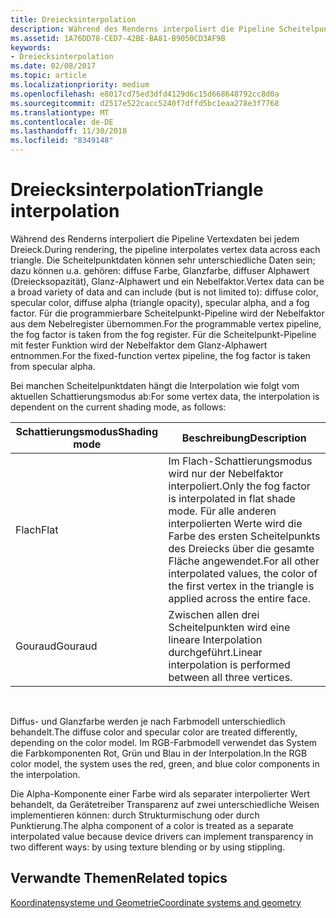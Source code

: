 ```yaml
---
title: Dreiecksinterpolation
description: Während des Renderns interpoliert die Pipeline Scheitelpunktdaten über jedes Dreieck hinweg.
ms.assetid: 1A76DD78-CED7-42BE-BA81-B9050CD3AF9B
keywords:
- Dreiecksinterpolation
ms.date: 02/08/2017
ms.topic: article
ms.localizationpriority: medium
ms.openlocfilehash: e8017cd75ed3dfd4129d6c15d668648792cc8d0a
ms.sourcegitcommit: d2517e522cacc5240f7dffd5bc1eaa278e3f7768
ms.translationtype: MT
ms.contentlocale: de-DE
ms.lasthandoff: 11/30/2018
ms.locfileid: "8349148"
---
```

# <a name="triangle-interpolation"></a><span data-ttu-id="56a1e-104">Dreiecksinterpolation</span><span class="sxs-lookup"><span data-stu-id="56a1e-104">Triangle interpolation</span></span>


<span data-ttu-id="56a1e-105">Während des Renderns interpoliert die Pipeline Vertexdaten bei jedem Dreieck.</span><span class="sxs-lookup"><span data-stu-id="56a1e-105">During rendering, the pipeline interpolates vertex data across each triangle.</span></span> <span data-ttu-id="56a1e-106">Die Scheitelpunktdaten können sehr unterschiedliche Daten sein; dazu können u.a. gehören: diffuse Farbe, Glanzfarbe, diffuser Alphawert (Dreiecksopazität), Glanz-Alphawert und ein Nebelfaktor.</span><span class="sxs-lookup"><span data-stu-id="56a1e-106">Vertex data can be a broad variety of data and can include (but is not limited to): diffuse color, specular color, diffuse alpha (triangle opacity), specular alpha, and a fog factor.</span></span> <span data-ttu-id="56a1e-107">Für die programmierbare Scheitelpunkt-Pipeline wird der Nebelfaktor aus dem Nebelregister übernommen.</span><span class="sxs-lookup"><span data-stu-id="56a1e-107">For the programmable vertex pipeline, the fog factor is taken from the fog register.</span></span> <span data-ttu-id="56a1e-108">Für die Scheitelpunkt-Pipeline mit fester Funktion wird der Nebelfaktor dem Glanz-Alphawert entnommen.</span><span class="sxs-lookup"><span data-stu-id="56a1e-108">For the fixed-function vertex pipeline, the fog factor is taken from specular alpha.</span></span>

<span data-ttu-id="56a1e-109">Bei manchen Scheitelpunktdaten hängt die Interpolation wie folgt vom aktuellen Schattierungsmodus ab:</span><span class="sxs-lookup"><span data-stu-id="56a1e-109">For some vertex data, the interpolation is dependent on the current shading mode, as follows:</span></span>

| <span data-ttu-id="56a1e-110">Schattierungsmodus</span><span class="sxs-lookup"><span data-stu-id="56a1e-110">Shading mode</span></span> | <span data-ttu-id="56a1e-111">Beschreibung</span><span class="sxs-lookup"><span data-stu-id="56a1e-111">Description</span></span>                                                                                                                                                                 |
|--------------|-----------------------------------------------------------------------------------------------------------------------------------------------------------------------------|
| <span data-ttu-id="56a1e-112">Flach</span><span class="sxs-lookup"><span data-stu-id="56a1e-112">Flat</span></span>         | <span data-ttu-id="56a1e-113">Im Flach-Schattierungsmodus wird nur der Nebelfaktor interpoliert.</span><span class="sxs-lookup"><span data-stu-id="56a1e-113">Only the fog factor is interpolated in flat shade mode.</span></span> <span data-ttu-id="56a1e-114">Für alle anderen interpolierten Werte wird die Farbe des ersten Scheitelpunkts des Dreiecks über die gesamte Fläche angewendet.</span><span class="sxs-lookup"><span data-stu-id="56a1e-114">For all other interpolated values, the color of the first vertex in the triangle is applied across the entire face.</span></span> |
| <span data-ttu-id="56a1e-115">Gouraud</span><span class="sxs-lookup"><span data-stu-id="56a1e-115">Gouraud</span></span>      | <span data-ttu-id="56a1e-116">Zwischen allen drei Scheitelpunkten wird eine lineare Interpolation durchgeführt.</span><span class="sxs-lookup"><span data-stu-id="56a1e-116">Linear interpolation is performed between all three vertices.</span></span>                                                                                                               |

 

<span data-ttu-id="56a1e-117">Diffus- und Glanzfarbe werden je nach Farbmodell unterschiedlich behandelt.</span><span class="sxs-lookup"><span data-stu-id="56a1e-117">The diffuse color and specular color are treated differently, depending on the color model.</span></span> <span data-ttu-id="56a1e-118">Im RGB-Farbmodell verwendet das System die Farbkomponenten Rot, Grün und Blau in der Interpolation.</span><span class="sxs-lookup"><span data-stu-id="56a1e-118">In the RGB color model, the system uses the red, green, and blue color components in the interpolation.</span></span>

<span data-ttu-id="56a1e-119">Die Alpha-Komponente einer Farbe wird als separater interpolierter Wert behandelt, da Gerätetreiber Transparenz auf zwei unterschiedliche Weisen implementieren können: durch Strukturmischung oder durch Punktierung.</span><span class="sxs-lookup"><span data-stu-id="56a1e-119">The alpha component of a color is treated as a separate interpolated value because device drivers can implement transparency in two different ways: by using texture blending or by using stippling.</span></span>

## <a name="span-idrelated-topicsspanrelated-topics"></a><span data-ttu-id="56a1e-120"><span id="related-topics"></span>Verwandte Themen</span><span class="sxs-lookup"><span data-stu-id="56a1e-120"><span id="related-topics"></span>Related topics</span></span>


[<span data-ttu-id="56a1e-121">Koordinatensysteme und Geometrie</span><span class="sxs-lookup"><span data-stu-id="56a1e-121">Coordinate systems and geometry</span></span>](coordinate-systems-and-geometry.md)

 

 




